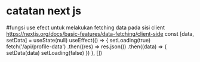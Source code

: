 # catatan next js
#fungsi use efect untuk melakukan fetching data pada sisi client
 https://nextjs.org/docs/basic-features/data-fetching/client-side
const [data, setData] = useState(null)
 useEffect(() => {
    setLoading(true)
    fetch('/api/profile-data')
      .then((res) => res.json())
      .then((data) => {
        setData(data)
        setLoading(false)
      })
  }, [])
